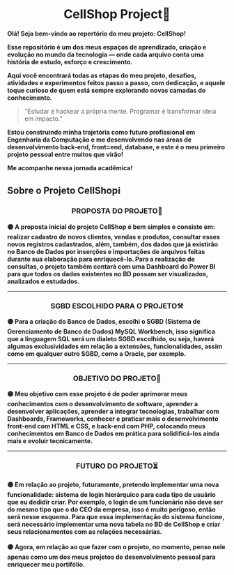 <h1 align="center"> <strong> CellShop Project🏪 </strong> </h1>
<p> <strong>
Olá! Seja bem-vindo ao repertório do meu projeto: CellShop!

Esse repositório é um dos meus espaços de aprendizado, criação e evolução no mundo da tecnologia — onde cada arquivo conta uma história de estudo, esforço e crescimento.  

Aqui você encontrará todas as etapas do meu projeto, desafios, atividades e experimentos feitos passo a passo, com dedicação, e aquele toque curioso de quem está sempre explorando novas camadas do conhecimento.
</strong> </p>

> “Estudar é hackear a própria mente. Programar é transformar ideia em impacto.”

<p> <strong>
Estou construindo minha trajetória como futuro profissional em Engenharia da Computação e me desenvolvendo nas áreas de desenvolvimento back-end, front=end, database, e este é o meu primeiro projeto pessoal entre muitos que virão!

Me acompanhe nessa jornada acadêmica!
</strong> </p>

<h2> Sobre o Projeto CellShopℹ️ </h2>
<p> <strong>
<h3 align="center"> PROPOSTA DO PROJETO📝 </h3>

🟣 A proposta inicial do projeto CellShop é bem simples e consiste em: realizar cadastro de novos clientes, vendas e produtos, consultar esses novos registros cadastrados, além, também, dos dados que já existirão no Banco de Dados por inserções e importações de arquivos feitas durante sua elaboração para enriquecê-lo. Para a realização de consultas, o projeto também contará com uma Dashboard do Power BI para que todos os dados existentes no BD possam ser visualizados, analizados e estudados.
<hr>

<h3 align="center"> SGBD ESCOLHIDO PARA O PROJETO⚒️ </h3>

🟣 Para a criação do Banco de Dados, escolhi o SGBD (Sistema de Gerenciamento de Banco de Dados) MySQL Workbench, isso significa que a linguagem SQL será um dialeto SGBD escolhido, ou seja, haverá algumas exclusividades em relação a extensões, funcionalidades, assim como em qualquer outro SGBD, como a Oracle, por exemplo.
<hr>

<h3 align="center"> OBJETIVO DO PROJETO🎯 </h3>

🟣 Meu objetivo com esse projeto é de poder aprimorar meus conhecimentos com o desenvolvimento de software, aprender a desenvolver aplicações, aprender a integrar tecnologias, trabalhar com Dashboards, Frameworks, conhecer e praticar mais o desenvolvimento front-end com HTML e CSS, e back-end com PHP, colocando meus conhecimentos em Banco de Dados em prática para solidificá-los ainda mais e evoluir tecnicamente.
<hr>

<h3 align="center"> FUTURO DO PROJETO⏳ </h3>
🟣 Em relação ao projeto, futuramente, pretendo implementar uma nova funcionalidade: sistema de login hierárquico para cada tipo de usuário que eu dedidir criar. Por exemplo, o login de um funcionário não deve ser do mesmo tipo que o do CEO da empresa, isso é muito perigoso, então será nesse esquema. Para que essa implementação do sistema funcione, será necessário implementar uma nova tabela no BD de CellShop e criar seus relacionamentos com as relações necessárias. <br>
<br>
🟣 Agora, em relação ao que fazer com o projeto, no momento, penso nele apenas como um dos meus projetos de desenvolvimento pessoal para enriquecer meu portifólio.
</strong> </p>
